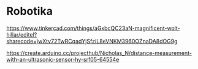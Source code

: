 # Robotika

https://www.tinkercad.com/things/aGxbcQC23aN-magnificent-wolt-hillar/editel?sharecode=jwXtv72TwRCqadYjSfziL8eVNKM3960OZnaDA8dOG9g


https://create.arduino.cc/projecthub/Nicholas_N/distance-measurement-with-an-ultrasonic-sensor-hy-srf05-64554e
